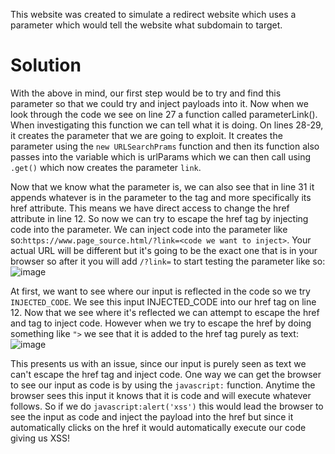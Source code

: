 This website was created to simulate a redirect website which uses a parameter which would tell the website what subdomain to target.

# Solution
With the above in mind, our first step would be to try and find this parameter so that we could try and inject payloads into it. Now when we look through the code we see on line 27 a function called parameterLink(). When investigating this function we can tell what it is doing. On lines 28-29, it creates the parameter that we are going to exploit. It creates the parameter using the `new URLSearchPrams` function and then its function also passes into the variable which is urlParams which we can then call using `.get()` which now creates the parameter `link`. 

Now that we know what the parameter is, we can also see that in line 31 it appends whatever is in the parameter to the <a> tag and more specifically its href attribute. This means we have direct access to change the href attribute in line 12. So now we can try to escape the href tag by injecting code into the parameter. We can inject code into the parameter like so:`https://www.page_source.html/?link=<code we want to inject>`. Your actual URL will be different but it's going to be the exact one that is in your browser so after it you will add `/?link=` to start testing the parameter like so:
![image](https://github.com/rpulber/Web-Security-Playground/assets/95892479/dbb014c3-a920-402c-b9c3-e7c56f3bf33d)

At first, we want to see where our input is reflected in the code so we try `INJECTED_CODE`. We see this input INJECTED_CODE into our href tag on line 12. Now that we see where it's reflected we can attempt to escape the href and <a> tag to inject code. However when we try to escape the href by doing something like `">` we see that it is added to the href tag purely as text:
![image](https://github.com/rpulber/Web-Security-Playground/assets/95892479/ca65b254-b9e7-42e1-b560-c70f5c4a2aa8)

This presents us with an issue, since our input is purely seen as text we can't escape the href tag and inject code. One way we can get the browser to see our input as code is by using the `javascript:` function. Anytime the browser sees this input it knows that it is code and will execute whatever follows. So if we do `javascript:alert('xss')` this would lead the browser to see the input as code and inject the payload into the href but since it automatically clicks on the href it would automatically execute our code giving us XSS!
